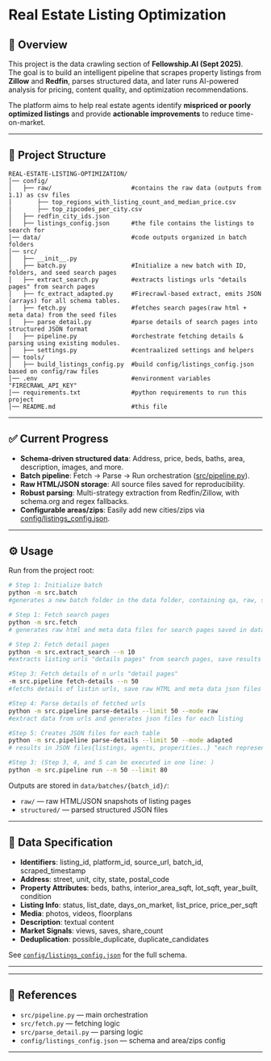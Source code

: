 # Real Estate Listing Optimization

## 📌 Overview
This project is the data crawling section of **Fellowship.AI (Sept 2025)**.  
The goal is to build an intelligent pipeline that scrapes property listings from **Zillow** and **Redfin**, parses structured data, and later runs AI-powered analysis for pricing, content quality, and optimization recommendations.  

The platform aims to help real estate agents identify **mispriced or poorly optimized listings** and provide **actionable improvements** to reduce time-on-market.

---


## 📂 Project Structure
```
REAL-ESTATE-LISTING-OPTIMIZATION/
│── config/
│   ├── raw/                      #contains the raw data (outputs from 1.1) as csv files
│       ├── top_regions_with_listing_count_and_median_price.csv
|       ├── top_zipcodes_per_city.csv
│   ├── redfin_city_ids.json      
│   ├── listings_config.json      #the file contains the listings to search for
│── data/                         #code outputs organized in batch folders
│── src/
│   ├── __init__.py
│   ├── batch.py                  #Initialize a new batch with ID, folders, and seed search pages
│   ├── extract_search.py         #extracts listings urls "details pages" from search pages
│   ├── fc_extract_adapted.py     #Firecrawl-based extract, emits JSON (arrays) for all schema tables.
│   ├── fetch.py                  #fetches search pages(raw html + meta data) from the seed files
│   ├── parse_detail.py           #parse details of search pages into structured JSON format
│   ├── pipeline.py               #orchestrate fetching details & parsing using existing modules.
│   ├── settings.py               #centraalized settings and helpers
│── tools/ 
│   ├── build_listings_config.py  #build config/listings_config.json based on config/raw files
│── .env                          #environment variables "FIRECRAWL_API_KEY"
│── requirements.txt              #python requirements to run this project
│── README.md                     #this file
```

---

## ✅ Current Progress

- **Schema-driven structured data**: Address, price, beds, baths, area, description, images, and more.
- **Batch pipeline**: Fetch → Parse → Run orchestration ([src/pipeline.py](src/pipeline.py)).
- **Raw HTML/JSON storage**: All source files saved for reproducibility.
- **Robust parsing**: Multi-strategy extraction from Redfin/Zillow, with schema.org and regex fallbacks.
- **Configurable areas/zips**: Easily add new cities/zips via [config/listings_config.json](config/listings_config.json).

---

## ⚙️ Usage
Run from the project root:

```bash
# Step 1: Initialize batch 
python -m src.batch
#generates a new batch folder in the data folder, containing qa, raw, structured folders, and structured/seed_search_pages.json file

# Step 1: Fetch search pages 
python -m src.fetch
# generates raw html and meta data files for search pages saved in data/batches/<BATCH ID>/raw

# Step 2: Fetch detail pages
python -m src.extract_search --n 10
#extracts listing urls "details pages" from search pages, save results in data/batches/<BATCH ID>/structured/listing_urls.json

#Step 3: Fetch details of n urls "detail pages"
-m src.pipeline fetch-details --n 50 
#fetchs details of listin urls, save raw HTML and meta data json files in data/batches/<batch_id>/raw/ 

#Step 4: Parse details of fetched urls
python -m src.pipeline parse-details --limit 50 --mode raw
#extract data from urls and generates json files for each listing

#Step 5: Creates JSON files for each table
python -m src.pipeline parse-details --limit 50 --mode adapted
# results in JSON files{listings, agents, properities..} "each represent a table to be in the DB" saved in data/batches/<batch_id>/structured/

#Step 3: (Step 3, 4, and 5 can be executed in one line: )
python -m src.pipeline run --n 50 --limit 80
```

Outputs are stored in `data/batches/{batch_id}/`:

- `raw/` — raw HTML/JSON snapshots of listing pages
- `structured/` — parsed structured JSON files

---

## 📑 Data Specification

- **Identifiers**: listing_id, platform_id, source_url, batch_id, scraped_timestamp
- **Address**: street, unit, city, state, postal_code
- **Property Attributes**: beds, baths, interior_area_sqft, lot_sqft, year_built, condition
- **Listing Info**: status, list_date, days_on_market, list_price, price_per_sqft
- **Media**: photos, videos, floorplans
- **Description**: textual content
- **Market Signals**: views, saves, share_count
- **Deduplication**: possible_duplicate, duplicate_candidates

See [`config/listings_config.json`](config/listings_config.json) for the full schema.

---
---

## 📝 References

- `src/pipeline.py` — main orchestration
- `src/fetch.py` — fetching logic
- `src/parse_detail.py` — parsing logic
- `config/listings_config.json` — schema and area/zips config

---
